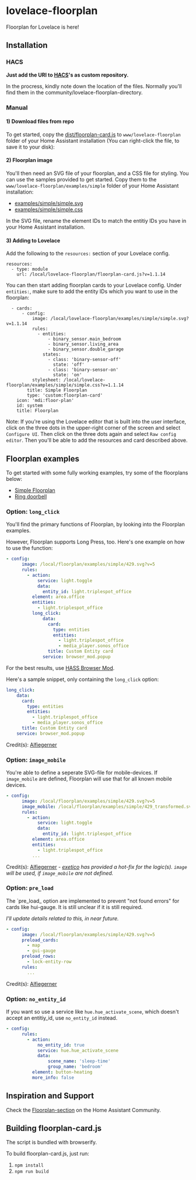 # lovelace-floorplan

Floorplan for Lovelace is here!

## Installation

### HACS
**Just add the URI to [HACS](https://hacs.xyz/)'s as custom repository.**

In the procress, kindly note down the location of the files. Normally you'll find them in the community/lovelace-floorplan-directory.

### Manual

#### 1) Download files from repo

To get started, copy the [dist/floorplan-card.js](https://raw.githubusercontent.com/pkozul/lovelace-floorplan/master/www/floorplan/floorplan-card.js) to `www/lovelace-floorplan` folder of your Home Assistant installation (You can right-click the file, to save it to your disk):

#### 2) Floorplan image

You'll then need an SVG file of your floorplan, and a CSS file for styling. You can use the samples provided to get started. Copy them to the `www/lovelace-floorplan/examples/simple` folder of your Home Assistant installation:

- [examples/simple/simple.svg](https://raw.githubusercontent.com/pkozul/lovelace-floorplan/master/www/floorplan/examples/simple/simple.svg)
- [examples/simple/simple.css](https://raw.githubusercontent.com/pkozul/lovelace-floorplan/master/www/floorplan/examples/simple/simple.css)

In the SVG file, rename the element IDs to match the entitiy IDs you have in your Home Assistant installation.

#### 3) Adding to Lovelace

Add the following to the `resources:` section of your Lovelace config.

```
resources:
  - type: module
    url: /local/lovelace-floorplan/floorplan-card.js?v=1.1.14
```

You can then start adding floorplan cards to your Lovelace config. Under `entities:`, make sure to add the entity IDs which you want to use in the floorplan:

```
  - cards:
      - config:
          image: /local/lovelace-floorplan/examples/simple/simple.svg?v=1.1.14
          rules:
            - entities:
                - binary_sensor.main_bedroom
                - binary_sensor.living_area
                - binary_sensor.double_garage
              states:
                - class: 'binary-sensor-off'
                  state: 'off'
                - class: 'binary-sensor-on'
                  state: 'on'
          stylesheet: /local/lovelace-floorplan/examples/simple/simple.css?v=1.1.14
        title: Simple Floorplan
        type: 'custom:floorplan-card'
    icon: 'mdi:floor-plan'
    id: system
    title: Floorplan
```

Note: If you're using the Lovelace editor that is built into the user interface, click on the three dots in the upper-right corner of the screen and select `Configure UI`. Then click on the three dots again and select `Raw config editor`. Then you'll be able to add the resources and card described above.

## Floorplan examples

To get started with some fully working examples, try some of the floorplans below:

- [Simple Floorplan](https://github.com/pkozul/lovelace-floorplan/tree/master/www/floorplan/examples/simple)
- [Ring doorbell](https://github.com/pkozul/lovelace-floorplan/tree/master/www/floorplan/examples/ring)


### Option: `long_click`

You'll find the primary functions of Floorplan, by looking into the Floorplan examples.

However, Floorplan supports Long Press, too. Here's one example on how to use the function:
```yaml
- config:
      image: /local/floorplan/examples/simple/429.svg?v=5
      rules:
        - action:
            service: light.toggle
            data:
              entity_id: light.triplespot_office
          element: area.office
          entities:
            - light.triplespot_office
          long_click:
              data:
                card:
                  type: entities
                  entities:
                    - light.triplespot_office
                    - media_player.sonos_office
                title: Custom Entity card
              service: browser_mod.popup
```

For the best results, use [HASS Browser Mod](https://github.com/thomasloven/hass-browser_mod).

Here's a sample snippet, only containing the `long_click` option:
```yaml
long_click:
    data:
      card:
        type: entities
        entities:
          - light.triplespot_office
          - media_player.sonos_office
      title: Custom Entity card
    service: browser_mod.popup
```

Credit(s): [Alfiegerner](https://github.com/Alfiegerner)

### Option: `image_mobile`

You're able to define a seperate SVG-file for mobile-devices. If `image_mobile` are defined, Floorplan will use that for all known mobile devices.
```yaml
- config:
      image: /local/floorplan/examples/simple/429.svg?v=5
      image_mobile: /local/floorplan/examples/simple/429_transformed.svg?v=5
      rules:
        - action:
            service: light.toggle
            data:
              entity_id: light.triplespot_office
          element: area.office
          entities:
            - light.triplespot_office
          ...
```

Credit(s): [Alfiegerner](https://github.com/Alfiegerner) - _[exetico](https://github.com/exetico) has provided a hot-fix for the logic(s). `image` will be used, if `image_mobile` are not defined._

### Option: `pre_load`
The `pre_load_ option are implemented to prevent "not found errors" for cards like hui-gauge. It is still unclear if it is still required.

_I'll update details related to this, in near future._

```yaml
- config:
      image: /local/floorplan/examples/simple/429.svg?v=5
      preload_cards:
        - map
        - gui-gauge
      preload_rows:
        - lock-entity-row
      rules:
        ...
```

Credit(s): [Alfiegerner](https://github.com/Alfiegerner)

### Option: `no_entity_id`
If you want so use a service like `hue.hue_activate_scene`, which doesn't accept an entitiy_id, use `no_entity_id` instead.

```yaml
- config:
      rules:
        - action:
            no_entity_id: true
            service: hue.hue_activate_scene
            data:
                scene_name: 'sleep-time'
                group_name: 'bedroom'
          element: button-heating
          more_info: false
```


## Inspiration and Support
Check the [Floorplan-section](https://community.home-assistant.io/c/third-party/floorplan/28) on the Home Assistant Community.


## Building floorplan-card.js
The script is bundled with browserify. 

To build floorplan-card.js, just run:
 1. `npm install`
 2. `npm run build`
